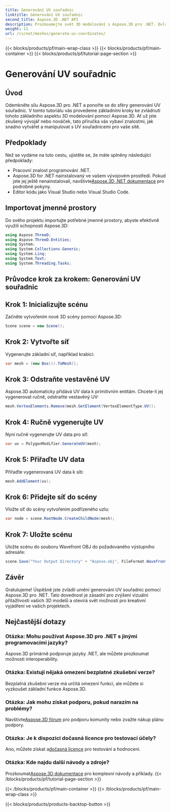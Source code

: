 ```yaml
---
title: Generování UV souřadnic
linktitle: Generování UV souřadnic
second_title: Aspose.3D .NET API
description: Prozkoumejte svět 3D modelování s Aspose.3D pro .NET. Ovládněte generování UV souřadnic bez námahy. Pozvedněte své projekty hned teď!
weight: 11
url: /cs/net/meshes/generate-uv-coordinates/
---
```


{{< blocks/products/pf/main-wrap-class >}}
{{< blocks/products/pf/main-container >}}
{{< blocks/products/pf/tutorial-page-section >}}

# Generování UV souřadnic

## Úvod
Odemkněte sílu Aspose.3D pro .NET a ponořte se do sféry generování UV souřadnic. V tomto tutoriálu vás provedeme základními kroky ke zvládnutí tohoto základního aspektu 3D modelování pomocí Aspose.3D. Ať už jste zkušený vývojář nebo nováček, tato příručka vás vybaví znalostmi, jak snadno vytvářet a manipulovat s UV souřadnicemi pro vaše sítě.
## Předpoklady
Než se vydáme na tuto cestu, ujistěte se, že máte splněny následující předpoklady:
- Pracovní znalost programování .NET.
-  Aspose.3D for .NET nainstalovaný ve vašem vývojovém prostředí. Pokud jste jej ještě nenainstalovali, navštivte[Aspose.3D .NET dokumentace](https://reference.aspose.com/3d/net/) pro podrobné pokyny.
- Editor kódu jako Visual Studio nebo Visual Studio Code.
## Importovat jmenné prostory
Do svého projektu importujte potřebné jmenné prostory, abyste efektivně využili schopnosti Aspose.3D:
```csharp
using Aspose.ThreeD;
using Aspose.ThreeD.Entities;
using System;
using System.Collections.Generic;
using System.Linq;
using System.Text;
using System.Threading.Tasks;
```
## Průvodce krok za krokem: Generování UV souřadnic
## Krok 1: Inicializujte scénu
Začněte vytvořením nové 3D scény pomocí Aspose.3D:
```csharp
Scene scene = new Scene();
```
## Krok 2: Vytvořte síť
Vygenerujte základní síť, například krabici:
```csharp
var mesh = (new Box()).ToMesh();
```
## Krok 3: Odstraňte vestavěné UV
Aspose.3D automaticky přidává UV data k primitivním entitám. Chcete-li jej vygenerovat ručně, odstraňte vestavěný UV:
```csharp
mesh.VertexElements.Remove(mesh.GetElement(VertexElementType.UV));
```
## Krok 4: Ručně vygenerujte UV
Nyní ručně vygenerujte UV data pro síť:
```csharp
var uv = PolygonModifier.GenerateUV(mesh);
```
## Krok 5: Přiřaďte UV data
Přiřaďte vygenerovaná UV data k síti:
```csharp
mesh.AddElement(uv);
```
## Krok 6: Přidejte síť do scény
Vložte síť do scény vytvořením podřízeného uzlu:
```csharp
var node = scene.RootNode.CreateChildNode(mesh);
```
## Krok 7: Uložte scénu
Uložte scénu do souboru Wavefront OBJ do požadovaného výstupního adresáře:
```csharp
scene.Save("Your Output Directory" + "Aspose.obj", FileFormat.WavefrontOBJ);
```
## Závěr
Gratulujeme! Úspěšně jste zvládli umění generování UV souřadnic pomocí Aspose.3D pro .NET. Tato dovednost je zásadní pro zvýšení vizuální přitažlivosti vašich 3D modelů a otevírá svět možností pro kreativní vyjádření ve vašich projektech.
## Nejčastější dotazy
### Otázka: Mohu používat Aspose.3D pro .NET s jinými programovacími jazyky?
Aspose.3D primárně podporuje jazyky .NET, ale můžete prozkoumat možnosti interoperability.
### Otázka: Existují nějaká omezení bezplatné zkušební verze?
Bezplatná zkušební verze má určitá omezení funkcí, ale můžete si vyzkoušet základní funkce Aspose.3D.
### Otázka: Jak mohu získat podporu, pokud narazím na problémy?
 Navštivte[Aspose.3D fórum](https://forum.aspose.com/c/3d/18) pro podporu komunity nebo zvažte nákup plánu podpory.
### Otázka: Je k dispozici dočasná licence pro testovací účely?
 Ano, můžete získat a[dočasná licence](https://purchase.aspose.com/temporary-license/) pro testování a hodnocení.
### Otázka: Kde najdu další návody a zdroje?
 Prozkoumat[Aspose.3D dokumentace](https://reference.aspose.com/3d/net/) pro komplexní návody a příklady.
{{< /blocks/products/pf/tutorial-page-section >}}

{{< /blocks/products/pf/main-container >}}
{{< /blocks/products/pf/main-wrap-class >}}

{{< blocks/products/products-backtop-button >}}
